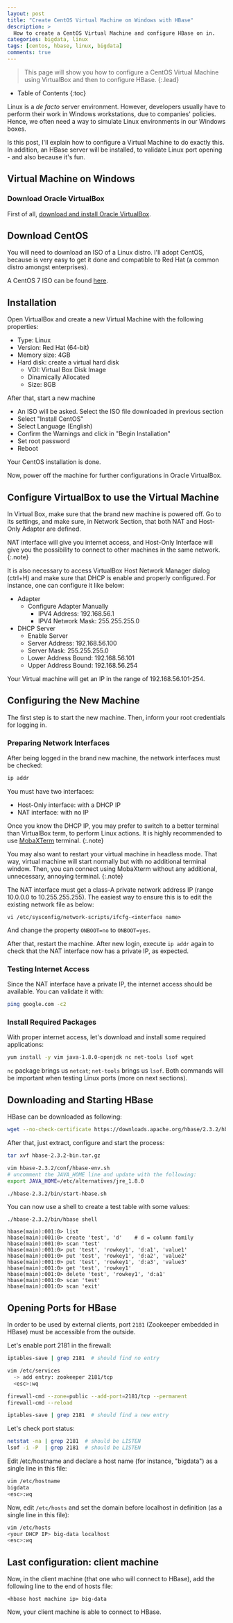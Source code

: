 ```yaml
---
layout: post
title: "Create CentOS Virtual Machine on Windows with HBase"
description: >
  How to create a CentOS Virtual Machine and configure HBase on in.
categories: bigdata, linux
tags: [centos, hbase, linux, bigdata]
comments: true
---
```

> This page will show you how to configure a CentOS Virtual Machine using
VirtualBox and then to configure HBase.
{:.lead}

- Table of Contents
{:toc}

Linux is a _de facto_ server environment. However, developers usually have
to perform their work in Windows workstations, due to companies' policies.
Hence, we often need a way to simulate Linux environments in our Windows
boxes.

Is this post, I'll explain how to configure a Virtual Machine to do exactly
this. In addition, an HBase server will be installed, to validate Linux port
opening - and also because it's fun.

## Virtual Machine on Windows

### Download Oracle VirtualBox

First of all, [download and install Oracle VirtualBox](https://www.oracle.com/virtualization/technologies/vm/downloads/virtualbox-downloads.html).

## Download CentOS

You will need to download an ISO of a Linux distro. I'll adopt CentOS,
because is very easy to get it done and compatible to Red Hat (a common
distro amongst enterprises).

A CentOS 7 ISO can be found [here](http://ftp.unicamp.br/pub/centos/7.8.2003/isos/x86_64/CentOS-7-x86_64-DVD-2003.iso).

## Installation

Open VirtualBox and create a new Virtual Machine with the following properties:
- Type: Linux
- Version: Red Hat (64-bit)
- Memory size: 4GB
- Hard disk: create a virtual hard disk
  - VDI: Virtual Box Disk Image
  - Dinamically Allocated
  - Size: 8GB

After that, start a new machine
- An ISO will be asked. Select the ISO file downloaded in previous section
- Select "Install CentOS"
- Select Language (English)
- Confirm the Warnings and click in "Begin Installation"
- Set root password
- Reboot

Your CentOS installation is done.

Now, power off the machine for further configurations in Oracle VirtualBox.


## Configure VirtualBox to use the Virtual Machine

In Virtual Box, make sure that the brand new machine is powered off.
Go to its settings, and make sure, in Network Section, that both NAT and
Host-Only Adapter are defined.

NAT interface will give you internet access,
and Host-Only Interface will give you the possibility to connect to other
machines in the same network.
{:.note}

It is also necessary to access VirtualBox Host Network Manager dialog (ctrl+H)
and make sure that DHCP is enable and properly configured. For instance, one
can configure it like below:

- Adapter
  - Configure Adapter Manually
    - IPV4 Address: 192.168.56.1
    - IPV4 Network Mask: 255.255.255.0
- DHCP Server
  - Enable Server
  - Server Address: 192.168.56.100
  - Server Mask: 255.255.255.0
  - Lower Address Bound: 192.168.56.101
  - Upper Address Bound: 192.168.56.254

Your Virtual machine will get an IP in the range of 192.168.56.101-254.

## Configuring the New Machine

The first step is to start the new machine. Then, inform your root credentials
for logging in.

### Preparing Network Interfaces

After being logged in the brand new machine, the network interfaces must be
checked:

```bash
ip addr
```

You must have two interfaces:
- Host-Only interface: with a DHCP IP
- NAT interface: with no IP

Once you know the DHCP IP, you may prefer to switch to a better terminal than
VirtualBox term, to perform Linux actions. It is highly recommended to use
[MobaXTerm](https://mobaxterm.mobatek.net/download.html) terminal.
{:.note}

You may also want to restart your virtual machine in headless mode. That way,
virtual machine will start normally but with no additional terminal window.
Then, you can connect using MobaXterm without any additional, unnecessary,
annoying terminal.
{:.note}

The NAT interface must get a class-A private network address IP (range
10.0.0.0 to 10.255.255.255). The easiest way to ensure this is to edit the
existing network file as below:
```
vi /etc/sysconfig/network-scripts/ifcfg-<interface name>
```

And change the property `ONBOOT=no` to `ONBOOT=yes`.

After that, restart the machine. After new login, execute `ip addr` again to
check that the NAT interface now has a private IP, as expected.

### Testing Internet Access

Since the NAT interface have a private IP, the internet access should be
available. You can validate it with:

```bash
ping google.com -c2
```

### Install Required Packages

With proper internet access, let's download and install some required
applications:

```bash
yum install -y vim java-1.8.0-openjdk nc net-tools lsof wget
```

`nc` package brings us `netcat`; `net-tools` brings us `lsof`. Both commands
will be important when testing Linux ports (more on next sections).

## Downloading and Starting HBase

HBase can be downloaded as following:

```bash
wget --no-check-certificate https://downloads.apache.org/hbase/2.3.2/hbase-2.3.2-bin.tar.gz
```

After that, just extract, configure and start the process:
```bash
tar xvf hbase-2.3.2-bin.tar.gz
```
```bash
vim hbase-2.3.2/conf/hbase-env.sh
# uncomment the JAVA_HOME line and update with the following:
export JAVA_HOME=/etc/alternatives/jre_1.8.0
```
```bash
./hbase-2.3.2/bin/start-hbase.sh
```
You can now use a shell to create a test table with some values:

```shell
./hbase-2.3.2/bin/hbase shell

hbase(main):001:0> list
hbase(main):001:0> create 'test', 'd'    # d = column family
hbase(main):001:0> scan 'test'
hbase(main):001:0> put 'test', 'rowkey1', 'd:a1', 'value1'
hbase(main):001:0> put 'test', 'rowkey1', 'd:a2', 'value2'
hbase(main):001:0> put 'test', 'rowkey1', 'd:a3', 'value3'
hbase(main):001:0> get 'test', 'rowkey1'
hbase(main):001:0> delete 'test', 'rowkey1', 'd:a1'
hbase(main):001:0> scan 'test'
hbase(main):001:0> scan 'exit'
```

## Opening Ports for HBase

In order to be used by external clients, port `2181` (Zookeeper embedded in
  HBase) must be accessible from the outside.

Let's enable port 2181 in the firewall:

```bash
iptables-save | grep 2181  # should find no entry

vim /etc/services
  -> add entry: zookeeper 2181/tcp
  <esc>:wq

firewall-cmd --zone=public --add-port=2181/tcp --permanent
firewall-cmd --reload

iptables-save | grep 2181  # should find a new entry
```

Let's check port status:

```bash
netstat -na | grep 2181  # should be LISTEN
lsof -i -P  | grep 2181  # should be LISTEN
```

Edit /etc/hostname and declare a host name (for instance, "bigdata")
as a single line in this file:

```bash
vim /etc/hostname
bigdata
<esc>:wq
```

Now, edit `/etc/hosts` and set the domain before localhost in definition
(as a single line in this file):

```bash
vim /etc/hosts
<your DHCP IP> big-data localhost
<esc>:wq
```

## Last configuration: client machine

Now, in the client machine (that one who will connect to HBase), add the
following line to the end of hosts file:

```property
<hbase host machine ip> big-data
```

Now, your client machine is able to connect to HBase.
